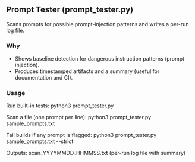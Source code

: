 ## Prompt Tester (prompt_tester.py)
Scans prompts for possible prompt-injection patterns and writes a per-run log file.

### Why
- Shows baseline detection for dangerous instruction patterns (prompt injection).
- Produces timestamped artifacts and a summary (useful for documentation and CI).

### Usage
Run built-in tests:
  python3 prompt_tester.py

Scan a file (one prompt per line):
  python3 prompt_tester.py sample_prompts.txt

Fail builds if any prompt is flagged:
  python3 prompt_tester.py sample_prompts.txt --strict

Outputs:
  scan_YYYYMMDD_HHMMSS.txt  (per-run log file with summary)

